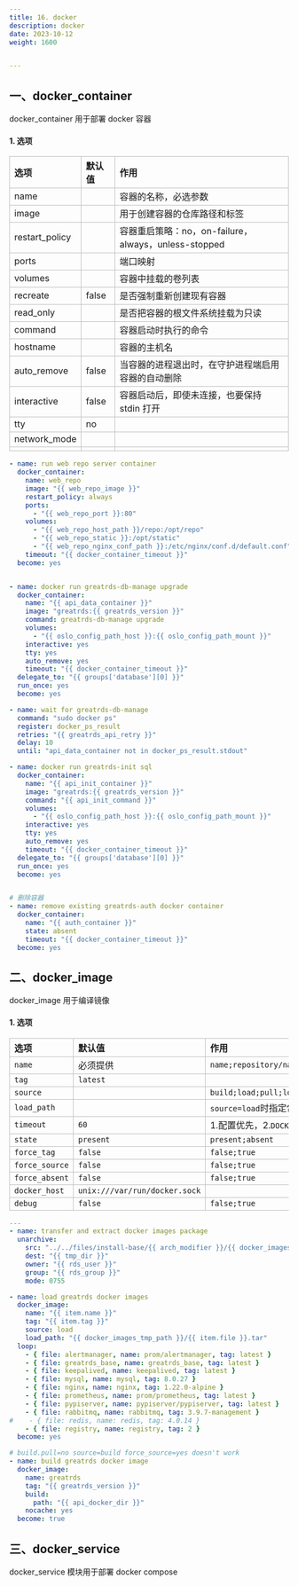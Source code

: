 ```yaml
---
title: 16. docker
description: docker
date: 2023-10-12
weight: 1600


---
```

<style>
th, td {
  border: 1px solid rgb(190, 190, 190);
}
</style>


## 一、docker_container
docker_container 用于部署 docker 容器

#### 1. 选项

| 选项           | 默认值 | 作用                                                 |
| :------------- | :----- | :--------------------------------------------------- |
| name           |        | 容器的名称，必选参数                                 |
| image          |        | 用于创建容器的仓库路径和标签                         |
| restart_policy |        | 容器重启策略：no，on-failure，always，unless-stopped |
| ports          |        | 端口映射                                             |
| volumes        |        | 容器中挂载的卷列表                                   |
| recreate       | false  | 是否强制重新创建现有容器                             |
| read_only      |        | 是否把容器的根文件系统挂载为只读                     |
| command        |        | 容器启动时执行的命令                                 |
| hostname       |        | 容器的主机名                                         |
| auto_remove    | false  | 当容器的进程退出时，在守护进程端启用容器的自动删除   |
| interactive    | false  | 容器启动后，即使未连接，也要保持 stdin 打开          |
| tty            | no     |                                                      |
| network_mode   |        |                                                      |
|                |        |                                                      |








```yaml
- name: run web repo server container
  docker_container:
    name: web_repo
    image: "{{ web_repo_image }}"
    restart_policy: always
    ports:
      - "{{ web_repo_port }}:80"
    volumes:
      - "{{ web_repo_host_path }}/repo:/opt/repo"
      - "{{ web_repo_static }}:/opt/static"
      - "{{ web_repo_nginx_conf_path }}:/etc/nginx/conf.d/default.conf"
    timeout: "{{ docker_container_timeout }}"
  become: yes


- name: docker run greatrds-db-manage upgrade
  docker_container:
    name: "{{ api_data_container }}"
    image: "greatrds:{{ greatrds_version }}"
    command: greatrds-db-manage upgrade
    volumes:
      - "{{ oslo_config_path_host }}:{{ oslo_config_path_mount }}"
    interactive: yes
    tty: yes
    auto_remove: yes
    timeout: "{{ docker_container_timeout }}"
  delegate_to: "{{ groups['database'][0] }}"
  run_once: yes
  become: yes

- name: wait for greatrds-db-manage
  command: "sudo docker ps"
  register: docker_ps_result
  retries: "{{ greatrds_api_retry }}"
  delay: 10
  until: "api_data_container not in docker_ps_result.stdout"

- name: docker run greatrds-init sql
  docker_container:
    name: "{{ api_init_container }}"
    image: "greatrds:{{ greatrds_version }}"
    command: "{{ api_init_command }}"
    volumes:
      - "{{ oslo_config_path_host }}:{{ oslo_config_path_mount }}"
    interactive: yes
    tty: yes
    auto_remove: yes
    timeout: "{{ docker_container_timeout }}"
  delegate_to: "{{ groups['database'][0] }}"
  run_once: yes
  become: yes


# 删除容器
- name: remove existing greatrds-auth docker container
  docker_container:
    name: "{{ auth_container }}"
    state: absent
    timeout: "{{ docker_container_timeout }}"
  become: yes
```



## 二、docker_image
docker_image 用于编译镜像



#### 1. 选项

| 选项           | 默认值                        | 作用                                             |
| :------------- | :---------------------------- | :----------------------------------------------- |
| `name`         | 必须提供                      | `name;repository/name;registry_server:port/name` |
| `tag`          | `latest`                      |                                                  |
| `source`       |                               | `build;load;pull;local`                          |
| `load_path`    |                               | `source=load`时指定包文件路径                    |
| `timeout`      | `60`                          | 1.配置优先，2.`DOCKER_TIMEOUT`，3.用默认值       |
| `state`        | `present`                     | `present;absent`                                 |
| `force_tag`    | `false`                       | `false;true`                                     |
| `force_source` | `false`                       | `false;true`                                     |
| `force_absent` | `false`                       | `false;true`                                     |
| `docker_host`  | `unix:///var/run/docker.sock` |                                                  |
| `debug`        | `false`                       | `false;true`                                     |


```yaml
---
- name: transfer and extract docker images package
  unarchive:
    src: "../../files/install-base/{{ arch_modifier }}/{{ docker_images_package }}"
    dest: "{{ tmp_dir }}"
    owner: "{{ rds_user }}"
    group: "{{ rds_group }}"
    mode: 0755

- name: load greatrds docker images
  docker_image:
    name: "{{ item.name }}"
    tag: "{{ item.tag }}"
    source: load
    load_path: "{{ docker_images_tmp_path }}/{{ item.file }}.tar"
  loop:
    - { file: alertmanager, name: prom/alertmanager, tag: latest }
    - { file: greatrds_base, name: greatrds_base, tag: latest }
    - { file: keepalived, name: keepalived, tag: latest }
    - { file: mysql, name: mysql, tag: 8.0.27 }
    - { file: nginx, name: nginx, tag: 1.22.0-alpine }
    - { file: prometheus, name: prom/prometheus, tag: latest }
    - { file: pypiserver, name: pypiserver/pypiserver, tag: latest }
    - { file: rabbitmq, name: rabbitmq, tag: 3.9.7-management }
#    - { file: redis, name: redis, tag: 4.0.14 }
    - { file: registry, name: registry, tag: 2 }
  become: yes

```


```yaml
# build.pull=no source=build force_source=yes doesn't work
- name: build greatrds docker image
  docker_image:
    name: greatrds
    tag: "{{ greatrds_version }}"
    build:
      path: "{{ api_docker_dir }}"
    nocache: yes
  become: true


```





## 三、docker_service

docker_service 模块用于部署 docker compose
















